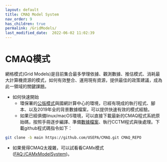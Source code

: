 ```yaml
---
layout: default
title: CMAQ Model System
nav_order: 9
has_children: true
permalink: /GridModels/
last_modified_date:  2022-06-02 11:02:39
---
```


# CMAQ模式

網格模式(Grid Models)是目前集合最多學理依據、觀測數據、推估模式、消耗最大計算機資源的模式，如何有效整合、運用現有資源，提供最佳的政策建議，成為此一領域的關鍵課題。
- 如何快速開始
  - 環保署的[公版模式](https://sinotec2.github.io/Focus-on-Air-Quality/GridModels/TWNEPA_RecommCMAQ/)與國網計算中心的環境，已經有現成的執行程式、腳本、以及2019年全的背景數據檔案，可以提供快速有效的模式經驗。
  - 如果已經俱備linux/macOS環境，可以直接下載最新的CMAQ程式系統原始碼，按照手冊逐步編譯、準備[數據檔案](https://github.com/USEPA/CMAQ#cmaq-test-cases)、執行CCTM程式與後處理。下載github程式碼指令如下：

```bash
git clone -b main https://github.com/USEPA/CMAQ.git CMAQ_REPO
```  
- 如果覺得CMAQ太複雜，可以試看看CAMx模式([FAQ:/CAMxModelSystem](https://sinotec2.github.io/Focus-on-Air-Quality/CAMx/))。

